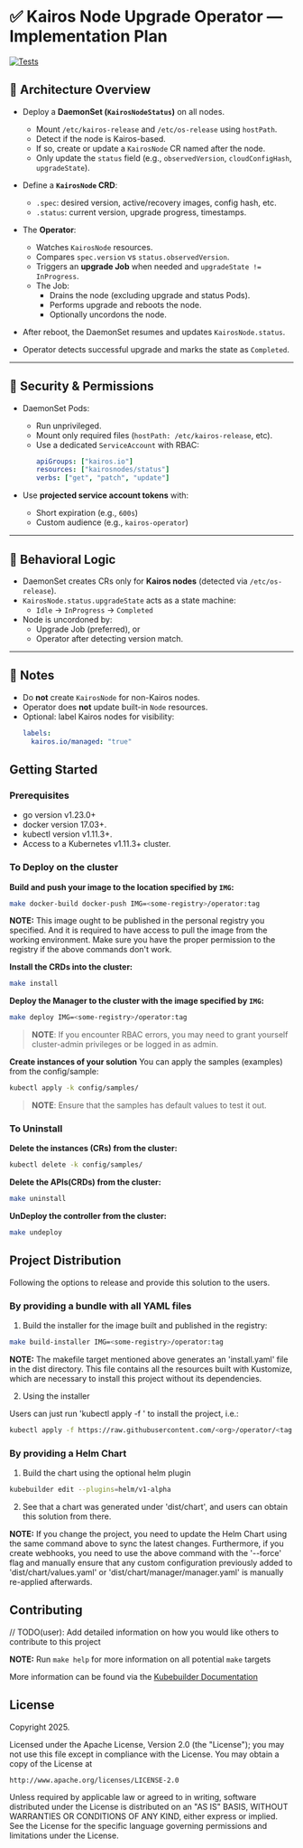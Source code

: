 # ✅ Kairos Node Upgrade Operator — Implementation Plan

[![Tests](https://github.com/kairos-io/kairos-operator/actions/workflows/test.yml/badge.svg)](https://github.com/kairos-io/kairos-operator/actions/workflows/test.yml)

## 🔧 Architecture Overview

- Deploy a **DaemonSet (`KairosNodeStatus`)** on all nodes.
  - Mount `/etc/kairos-release` and `/etc/os-release` using `hostPath`.
  - Detect if the node is Kairos-based.
  - If so, create or update a `KairosNode` CR named after the node.
  - Only update the `status` field (e.g., `observedVersion`, `cloudConfigHash`, `upgradeState`).

- Define a **`KairosNode` CRD**:
  - `.spec`: desired version, active/recovery images, config hash, etc.
  - `.status`: current version, upgrade progress, timestamps.

- The **Operator**:
  - Watches `KairosNode` resources.
  - Compares `spec.version` vs `status.observedVersion`.
  - Triggers an **upgrade Job** when needed and `upgradeState != InProgress`.
  - The Job:
    - Drains the node (excluding upgrade and status Pods).
    - Performs upgrade and reboots the node.
    - Optionally uncordons the node.

- After reboot, the DaemonSet resumes and updates `KairosNode.status`.
- Operator detects successful upgrade and marks the state as `Completed`.

---

## 🔐 Security & Permissions

- DaemonSet Pods:
  - Run unprivileged.
  - Mount only required files (`hostPath: /etc/kairos-release`, etc).
  - Use a dedicated `ServiceAccount` with RBAC:
    ```yaml
    apiGroups: ["kairos.io"]
    resources: ["kairosnodes/status"]
    verbs: ["get", "patch", "update"]
    ```

- Use **projected service account tokens** with:
  - Short expiration (e.g., `600s`)
  - Custom audience (e.g., `kairos-operator`)

---

## 🧠 Behavioral Logic

- DaemonSet creates CRs only for **Kairos nodes** (detected via `/etc/os-release`).
- `KairosNode.status.upgradeState` acts as a state machine:
  - `Idle` → `InProgress` → `Completed`
- Node is uncordoned by:
  - Upgrade Job (preferred), or
  - Operator after detecting version match.

---

## 📌 Notes

- Do **not** create `KairosNode` for non-Kairos nodes.
- Operator does **not** update built-in `Node` resources.
- Optional: label Kairos nodes for visibility:
  ```yaml
  labels:
    kairos.io/managed: "true"


## Getting Started

### Prerequisites
- go version v1.23.0+
- docker version 17.03+.
- kubectl version v1.11.3+.
- Access to a Kubernetes v1.11.3+ cluster.

### To Deploy on the cluster
**Build and push your image to the location specified by `IMG`:**

```sh
make docker-build docker-push IMG=<some-registry>/operator:tag
```

**NOTE:** This image ought to be published in the personal registry you specified.
And it is required to have access to pull the image from the working environment.
Make sure you have the proper permission to the registry if the above commands don't work.

**Install the CRDs into the cluster:**

```sh
make install
```

**Deploy the Manager to the cluster with the image specified by `IMG`:**

```sh
make deploy IMG=<some-registry>/operator:tag
```

> **NOTE**: If you encounter RBAC errors, you may need to grant yourself cluster-admin
privileges or be logged in as admin.

**Create instances of your solution**
You can apply the samples (examples) from the config/sample:

```sh
kubectl apply -k config/samples/
```

>**NOTE**: Ensure that the samples has default values to test it out.

### To Uninstall
**Delete the instances (CRs) from the cluster:**

```sh
kubectl delete -k config/samples/
```

**Delete the APIs(CRDs) from the cluster:**

```sh
make uninstall
```

**UnDeploy the controller from the cluster:**

```sh
make undeploy
```

## Project Distribution

Following the options to release and provide this solution to the users.

### By providing a bundle with all YAML files

1. Build the installer for the image built and published in the registry:

```sh
make build-installer IMG=<some-registry>/operator:tag
```

**NOTE:** The makefile target mentioned above generates an 'install.yaml'
file in the dist directory. This file contains all the resources built
with Kustomize, which are necessary to install this project without its
dependencies.

2. Using the installer

Users can just run 'kubectl apply -f <URL for YAML BUNDLE>' to install
the project, i.e.:

```sh
kubectl apply -f https://raw.githubusercontent.com/<org>/operator/<tag or branch>/dist/install.yaml
```

### By providing a Helm Chart

1. Build the chart using the optional helm plugin

```sh
kubebuilder edit --plugins=helm/v1-alpha
```

2. See that a chart was generated under 'dist/chart', and users
can obtain this solution from there.

**NOTE:** If you change the project, you need to update the Helm Chart
using the same command above to sync the latest changes. Furthermore,
if you create webhooks, you need to use the above command with
the '--force' flag and manually ensure that any custom configuration
previously added to 'dist/chart/values.yaml' or 'dist/chart/manager/manager.yaml'
is manually re-applied afterwards.

## Contributing
// TODO(user): Add detailed information on how you would like others to contribute to this project

**NOTE:** Run `make help` for more information on all potential `make` targets

More information can be found via the [Kubebuilder Documentation](https://book.kubebuilder.io/introduction.html)

## License

Copyright 2025.

Licensed under the Apache License, Version 2.0 (the "License");
you may not use this file except in compliance with the License.
You may obtain a copy of the License at

    http://www.apache.org/licenses/LICENSE-2.0

Unless required by applicable law or agreed to in writing, software
distributed under the License is distributed on an "AS IS" BASIS,
WITHOUT WARRANTIES OR CONDITIONS OF ANY KIND, either express or implied.
See the License for the specific language governing permissions and
limitations under the License.

